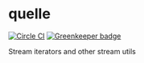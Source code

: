 # quelle

[![Circle CI](https://circleci.com/gh/redgeoff/quelle.svg?style=svg&circle-token=63697a9196c848b8e23e8ce1262f5fd7a36b915b)](https://circleci.com/gh/redgeoff/quelle) [![Greenkeeper badge](https://badges.greenkeeper.io/redgeoff/quelle.svg)](https://greenkeeper.io/)

Stream iterators and other stream utils

